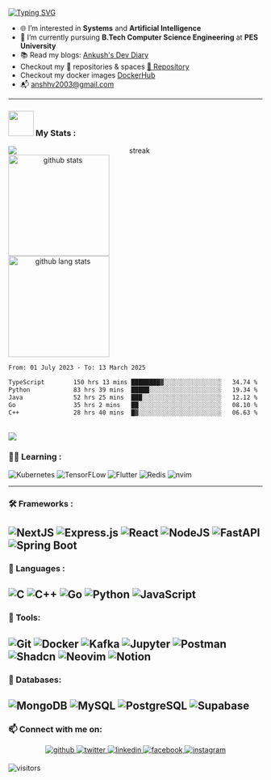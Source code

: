 <!-- Do not copy this file, i'll personally find you and beat the shit out of you! -->
[![Typing SVG](https://readme-typing-svg.demolab.com?font=Fira+Code&weight=500&size=45&pause=1000&color=F7A62F&center=true&vCenter=true&random=false&width=620&height=60&lines=Hi+There+%F0%9F%91%8B+I'm+Ankush;Web+Developer+%F0%9F%8C%90;ML+Enthusiast+%F0%9F%A7%A0)](https://git.io/typing-svg)
- 🌐 I’m interested in **Systems** and **Artificial Intelligence** 
- 🌱 I’m currently pursuing **B.Tech Computer Science Engineering** at **PES University** 
- 📚 Read my blogs: [Ankush's Dev Diary](https://ankush003.hashnode.dev/)
- Checkout my 🤗 repositories & spaces [🤗 Repository](https://huggingface.co/ankush-003)
- Checkout my docker images [DockerHub](https://hub.docker.com/u/ankush003)
- 📬 anshhv2003@gmail.com

---
### <img src="https://media.giphy.com/media/VgCDAzcKvsR6OM0uWg/giphy.gif" width="50"> My Stats :
<div style="display:flex;gap:4;flex-direction:column;flex-wrap:wrap;justify-content:center;" align=center>
  <img src="http://github-readme-streak-stats.herokuapp.com?user=ankush-003&theme=dark&background=000000" alt="streak"/>
  <img height=200 alt="github stats" src="https://github-readme-stats.vercel.app/api?username=ankush-003&theme=vision-friendly-dark&show_icons=true&rank_icon=github" />
  <img alt="github lang stats" height=200 src="https://github-readme-stats.vercel.app/api/top-langs/?username=ankush-003&theme=vision-friendly-dark&show_icons=true&size_weight=0.5&count_weight=0.5&langs_count=9&hide_progress=true" />
</div>

<!--START_SECTION:waka-->

```txt
From: 01 July 2023 - To: 13 March 2025

TypeScript        150 hrs 13 mins ████████▓░░░░░░░░░░░░░░░░   34.74 %
Python            83 hrs 39 mins  █████░░░░░░░░░░░░░░░░░░░░   19.34 %
Java              52 hrs 25 mins  ███░░░░░░░░░░░░░░░░░░░░░░   12.12 %
Go                35 hrs 2 mins   ██░░░░░░░░░░░░░░░░░░░░░░░   08.10 %
C++               28 hrs 40 mins  █▓░░░░░░░░░░░░░░░░░░░░░░░   06.63 %
```

<!--END_SECTION:waka-->

</br>
<!-- Currently not working
[![Ankush's github activity graph](https://activity-graph.herokuapp.com/graph?username=ankush-003&bg_color=000000&color=ffffff&line=ffffff&point=ff7800&area=true&hide_border=true)](https://github.com/ashutosh00710/github-readme-activity-graph)
-->

<img src="https://github-profile-trophy.vercel.app/?username=ankush-003&theme=darkhub&margin-w=15&margin-h=15" />


### :technologist: Learning :
<div>
  <img src="https://img.shields.io/badge/Kubernetes-3069DE?style=for-the-badge&logo=kubernetes&logoColor=white" title="kubernetes" alt="Kubernetes" />
  <img src="https://img.shields.io/badge/TensorFlow-%23FF6F00.svg?style=for-the-badge&logo=TensorFlow&logoColor=white" title="TensorFlow" alt="TensorFLow"/>
  <img src="https://img.shields.io/badge/Flutter-%2302569B.svg?style=for-the-badge&logo=Flutter&logoColor=white" title="Flutter" alt="Flutter"/>
  <img src="https://img.shields.io/badge/redis-%23DD0031.svg?&style=for-the-badge&logo=redis&logoColor=white" title="Redis" alt="Redis" />
  <img src="https://img.shields.io/badge/NeoVim-%2357A143.svg?&style=for-the-badge&logo=neovim&logoColor=white" title="Nvim" alt="nvim" />
</div>

---
### :hammer_and_wrench: Frameworks :
<!-- <div align="center">
  <img src="https://github.com/devicons/devicon/blob/master/icons/c/c-original.svg" title="C" alt="C" width="40" height="40"/>&nbsp;
  <img src="https://github.com/devicons/devicon/blob/master/icons/python/python-original.svg" title="C" alt="C" width="40" height="40"/>&nbsp;
  <img src="https://github.com/devicons/devicon/blob/master/icons/androidstudio/androidstudio-original.svg" title="Android App Dev" alt="Android Studio" width="40" height="40"/>&nbsp;
  <img src="https://github.com/devicons/devicon/blob/master/icons/css3/css3-plain-wordmark.svg"  title="CSS3" alt="CSS" width="40" height="40"/>&nbsp;
  <img src="https://github.com/devicons/devicon/blob/master/icons/html5/html5-original.svg" title="HTML5" alt="HTML" width="40" height="40"/>&nbsp;
  <img src="https://github.com/devicons/devicon/blob/master/icons/javascript/javascript-original.svg" title="JavaScript" alt="JavaScript" width="40" height="40"/>&nbsp;
  <img src="https://github.com/devicons/devicon/blob/master/icons/git/git-original-wordmark.svg" title="Git" **alt="Git" width="40" height="40"/>&nbsp;
  <img src="https://github.com/devicons/devicon/blob/master/icons/nodejs/nodejs-original.svg" title="Nodejs" alt="Nodejs" width="40" height="40"/>&nbsp;
  <img src="https://github.com/devicons/devicon/blob/master/icons/bootstrap/bootstrap-plain.svg" title="Bootstrap" alt="Bootstrap" width="40" height="40"/>&nbsp;
</div> -->
![NextJS](https://img.shields.io/badge/Next-black?style=for-the-badge&logo=next.js&logoColor=white)
![Express.js](https://img.shields.io/badge/express.js-%23404d59.svg?style=for-the-badge&logo=express&logoColor=%2361DAFB)
![React](https://img.shields.io/badge/react-%2320232a.svg?style=for-the-badge&logo=react&logoColor=%2361DAFB)
![NodeJS](https://img.shields.io/badge/node.js-6DA55F?style=for-the-badge&logo=node.js&logoColor=white)
![FastAPI](https://img.shields.io/badge/fastapi-109989?style=for-the-badge&logo=FASTAPI&logoColor=white)
![Spring Boot](https://img.shields.io/badge/Spring_Boot-F2F4F9?style=for-the-badge&logo=spring-boot)
---

### :speech_balloon: Languages :
![C](https://img.shields.io/badge/c-%2300599C.svg?style=for-the-badge&logo=c&logoColor=white)
![C++](https://img.shields.io/badge/c++-%2300599C.svg?style=for-the-badge&logo=c%2B%2B&logoColor=white)
![Go](https://img.shields.io/badge/Go-00ADD8?style=for-the-badge&logo=go&logoColor=white)
![Python](https://img.shields.io/badge/python-3670A0?style=for-the-badge&logo=python&logoColor=ffdd54)
![JavaScript](https://img.shields.io/badge/javascript-%23323330.svg?style=for-the-badge&logo=javascript&logoColor=%23F7DF1E)
---

### 🧰 Tools:
![Git](https://img.shields.io/badge/git-%23F05033.svg?style=for-the-badge&logo=git&logoColor=white)
![Docker](https://img.shields.io/badge/docker-%230db7ed.svg?style=for-the-badge&logo=docker&logoColor=white)
![Kafka](https://img.shields.io/badge/Apache_Kafka-231F20?style=for-the-badge&logo=apache-kafka&logoColor=white)
![Jupyter](https://img.shields.io/badge/Jupyter-F37626.svg?&style=for-the-badge&logo=Jupyter&logoColor=white)
![Postman](https://img.shields.io/badge/Postman-FF6C37?style=for-the-badge&logo=Postman&logoColor=white)
![Shadcn](https://img.shields.io/badge/shadcn%2Fui-000000?style=for-the-badge&logo=shadcnui&logoColor=white)
![Neovim](https://img.shields.io/badge/NeoVim-%2357A143.svg?&style=for-the-badge&logo=neovim&logoColor=white)
![Notion](https://img.shields.io/badge/Notion-000000?style=for-the-badge&logo=notion&logoColor=white)
---

### 💾 Databases:
![MongoDB](https://img.shields.io/badge/MongoDB-%234ea94b.svg?style=for-the-badge&logo=mongodb&logoColor=white)
![MySQL](	https://img.shields.io/badge/MySQL-005C84?style=for-the-badge&logo=mysql&logoColor=white)
![PostgreSQL](	https://img.shields.io/badge/PostgreSQL-316192?style=for-the-badge&logo=postgresql&logoColor=white)
![Supabase](https://img.shields.io/badge/Supabase-181818?style=for-the-badge&logo=supabase&logoColor=white)
---

### 📫 Connect with me on:

<div align="center">
<a href="https://github.com/ankush-003" target="_blank">
<img src=https://img.shields.io/badge/github-%2324292e.svg?&style=for-the-badge&logo=github&logoColor=white alt=github style="margin-bottom: 5px;" />
</a>
<a href="https://twitter.com/ankushhv_003" target="_blank">
<img src=https://img.shields.io/badge/twitter-%2300acee.svg?&style=for-the-badge&logo=twitter&logoColor=white alt=twitter style="margin-bottom: 5px;" />
</a>
<a href="https://www.linkedin.com/in/ankush003/" target="_blank">
<img src=https://img.shields.io/badge/linkedin-%231E77B5.svg?&style=for-the-badge&logo=linkedin&logoColor=white alt=linkedin style="margin-bottom: 5px;" />
</a>
<a href="https://www.facebook.com/ankush.hv" target="_blank">
<img src=https://img.shields.io/badge/facebook-%232E87FB.svg?&style=for-the-badge&logo=facebook&logoColor=white alt=facebook style="margin-bottom: 5px;" />
</a>
<a href="https://instagram.com/ankush.2.9" target="_blank">
<img src=https://img.shields.io/badge/instagram-%23000000.svg?&style=for-the-badge&logo=instagram&logoColor=white alt=instagram style="margin-bottom: 5px;" />
</a>  
</div>  

![visitors](https://komarev.com/ghpvc/?username=ankush-003&color=orange)
<!---
ankush-003/ankush-003 is a ✨ special ✨ repository because its `README.md` (this file) appears on your GitHub profile.
You can click the Preview link to take a look at your changes.
--->
